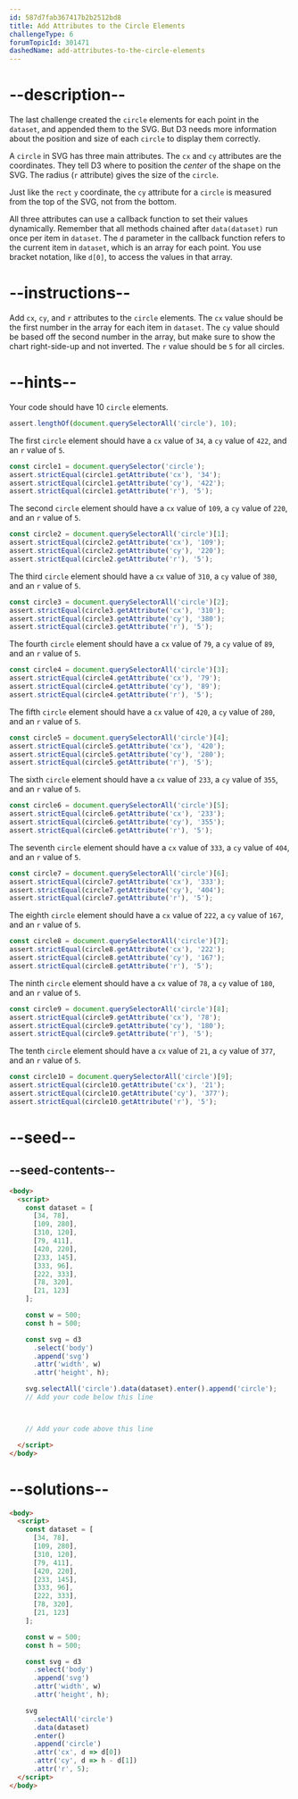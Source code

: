 ```yaml
---
id: 587d7fab367417b2b2512bd8
title: Add Attributes to the Circle Elements
challengeType: 6
forumTopicId: 301471
dashedName: add-attributes-to-the-circle-elements
---
```


# --description--

The last challenge created the `circle` elements for each point in the `dataset`, and appended them to the SVG. But D3 needs more information about the position and size of each `circle` to display them correctly.

A `circle` in SVG has three main attributes. The `cx` and `cy` attributes are the coordinates. They tell D3 where to position the _center_ of the shape on the SVG. The radius (`r` attribute) gives the size of the `circle`.

Just like the `rect` `y` coordinate, the `cy` attribute for a `circle` is measured from the top of the SVG, not from the bottom.

All three attributes can use a callback function to set their values dynamically. Remember that all methods chained after `data(dataset)` run once per item in `dataset`. The `d` parameter in the callback function refers to the current item in `dataset`, which is an array for each point. You use bracket notation, like `d[0]`, to access the values in that array.

# --instructions--

Add `cx`, `cy`, and `r` attributes to the `circle` elements. The `cx` value should be the first number in the array for each item in `dataset`. The `cy` value should be based off the second number in the array, but make sure to show the chart right-side-up and not inverted. The `r` value should be `5` for all circles.

# --hints--

Your code should have 10 `circle` elements.

```js
assert.lengthOf(document.querySelectorAll('circle'), 10);
```

The first `circle` element should have a `cx` value of `34`, a `cy` value of `422`, and an `r` value of `5`.

```js
const circle1 = document.querySelector('circle');
assert.strictEqual(circle1.getAttribute('cx'), '34');
assert.strictEqual(circle1.getAttribute('cy'), '422');
assert.strictEqual(circle1.getAttribute('r'), '5');
```

The second `circle` element should have a `cx` value of `109`, a `cy` value of `220`, and an `r` value of `5`.

```js
const circle2 = document.querySelectorAll('circle')[1];
assert.strictEqual(circle2.getAttribute('cx'), '109');
assert.strictEqual(circle2.getAttribute('cy'), '220');
assert.strictEqual(circle2.getAttribute('r'), '5');
```

The third `circle` element should have a `cx` value of `310`, a `cy` value of `380`, and an `r` value of `5`.

```js
const circle3 = document.querySelectorAll('circle')[2];
assert.strictEqual(circle3.getAttribute('cx'), '310');
assert.strictEqual(circle3.getAttribute('cy'), '380');
assert.strictEqual(circle3.getAttribute('r'), '5');
```

The fourth `circle` element should have a `cx` value of `79`, a `cy` value of `89`, and an `r` value of `5`.

```js
const circle4 = document.querySelectorAll('circle')[3];
assert.strictEqual(circle4.getAttribute('cx'), '79');
assert.strictEqual(circle4.getAttribute('cy'), '89');
assert.strictEqual(circle4.getAttribute('r'), '5');
```

The fifth `circle` element should have a `cx` value of `420`, a `cy` value of `280`, and an `r` value of `5`.

```js
const circle5 = document.querySelectorAll('circle')[4];
assert.strictEqual(circle5.getAttribute('cx'), '420');
assert.strictEqual(circle5.getAttribute('cy'), '280');
assert.strictEqual(circle5.getAttribute('r'), '5');
```

The sixth `circle` element should have a `cx` value of `233`, a `cy` value of `355`, and an `r` value of `5`.

```js
const circle6 = document.querySelectorAll('circle')[5];
assert.strictEqual(circle6.getAttribute('cx'), '233');
assert.strictEqual(circle6.getAttribute('cy'), '355');
assert.strictEqual(circle6.getAttribute('r'), '5');
```

The seventh `circle` element should have a `cx` value of `333`, a `cy` value of `404`, and an `r` value of `5`.

```js
const circle7 = document.querySelectorAll('circle')[6];
assert.strictEqual(circle7.getAttribute('cx'), '333');
assert.strictEqual(circle7.getAttribute('cy'), '404');
assert.strictEqual(circle7.getAttribute('r'), '5');
```

The eighth `circle` element should have a `cx` value of `222`, a `cy` value of `167`, and an `r` value of `5`.

```js
const circle8 = document.querySelectorAll('circle')[7];
assert.strictEqual(circle8.getAttribute('cx'), '222');
assert.strictEqual(circle8.getAttribute('cy'), '167');
assert.strictEqual(circle8.getAttribute('r'), '5');
```

The ninth `circle` element should have a `cx` value of `78`, a `cy` value of `180`, and an `r` value of `5`.

```js
const circle9 = document.querySelectorAll('circle')[8];
assert.strictEqual(circle9.getAttribute('cx'), '78');
assert.strictEqual(circle9.getAttribute('cy'), '180');
assert.strictEqual(circle9.getAttribute('r'), '5');
```

The tenth `circle` element should have a `cx` value of `21`, a `cy` value of `377`, and an `r` value of `5`.

```js
const circle10 = document.querySelectorAll('circle')[9];
assert.strictEqual(circle10.getAttribute('cx'), '21');
assert.strictEqual(circle10.getAttribute('cy'), '377');
assert.strictEqual(circle10.getAttribute('r'), '5');
```

# --seed--

## --seed-contents--

```html
<body>
  <script>
    const dataset = [
      [34, 78],
      [109, 280],
      [310, 120],
      [79, 411],
      [420, 220],
      [233, 145],
      [333, 96],
      [222, 333],
      [78, 320],
      [21, 123]
    ];

    const w = 500;
    const h = 500;

    const svg = d3
      .select('body')
      .append('svg')
      .attr('width', w)
      .attr('height', h);

    svg.selectAll('circle').data(dataset).enter().append('circle');
    // Add your code below this line



    // Add your code above this line

  </script>
</body>
```

# --solutions--

```html
<body>
  <script>
    const dataset = [
      [34, 78],
      [109, 280],
      [310, 120],
      [79, 411],
      [420, 220],
      [233, 145],
      [333, 96],
      [222, 333],
      [78, 320],
      [21, 123]
    ];

    const w = 500;
    const h = 500;

    const svg = d3
      .select('body')
      .append('svg')
      .attr('width', w)
      .attr('height', h);

    svg
      .selectAll('circle')
      .data(dataset)
      .enter()
      .append('circle')
      .attr('cx', d => d[0])
      .attr('cy', d => h - d[1])
      .attr('r', 5);
  </script>
</body>
```
